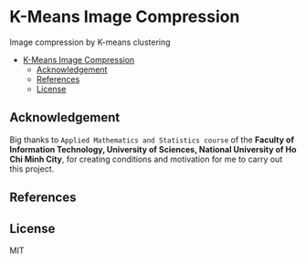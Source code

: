 # K-Means Image Compression
Image compression by K-means clustering

- [K-Means Image Compression](#k-means-image-compression)
  - [Acknowledgement](#acknowledgement)
  - [References](#references)
  - [License](#license)

## Acknowledgement

Big thanks to `Applied Mathematics and Statistics course` of the **Faculty of Information Technology, University of Sciences, National University of Ho Chi Minh City**, for creating conditions and motivation for me to carry out this project.

## References

## License
MIT
